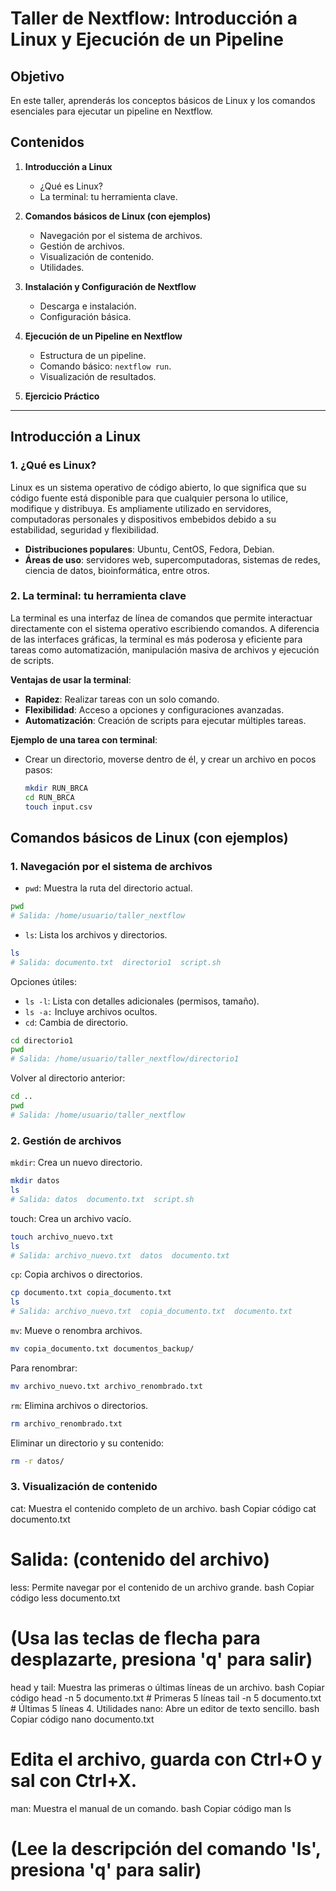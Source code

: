 # Taller de Nextflow: Introducción a Linux y Ejecución de un Pipeline

## Objetivo
En este taller, aprenderás los conceptos básicos de Linux y los comandos esenciales para ejecutar un pipeline en Nextflow.

## Contenidos
1. **Introducción a Linux**  
   - ¿Qué es Linux?  
   - La terminal: tu herramienta clave.  

2. **Comandos básicos de Linux (con ejemplos)**  
   - Navegación por el sistema de archivos.  
   - Gestión de archivos.  
   - Visualización de contenido.  
   - Utilidades.  

3. **Instalación y Configuración de Nextflow**  
   - Descarga e instalación.  
   - Configuración básica.  

4. **Ejecución de un Pipeline en Nextflow**  
   - Estructura de un pipeline.  
   - Comando básico: `nextflow run`.  
   - Visualización de resultados.  

5. **Ejercicio Práctico**  

---

## Introducción a Linux

### 1. **¿Qué es Linux?**

Linux es un sistema operativo de código abierto, lo que significa que su código fuente está disponible para que cualquier persona lo utilice, modifique y distribuya. Es ampliamente utilizado en servidores, computadoras personales y dispositivos embebidos debido a su estabilidad, seguridad y flexibilidad.

- **Distribuciones populares**: Ubuntu, CentOS, Fedora, Debian.
- **Áreas de uso**: servidores web, supercomputadoras, sistemas de redes, ciencia de datos, bioinformática, entre otros.

### 2. **La terminal: tu herramienta clave**

La terminal es una interfaz de línea de comandos que permite interactuar directamente con el sistema operativo escribiendo comandos. A diferencia de las interfaces gráficas, la terminal es más poderosa y eficiente para tareas como automatización, manipulación masiva de archivos y ejecución de scripts.

**Ventajas de usar la terminal**:
- **Rapidez**: Realizar tareas con un solo comando.
- **Flexibilidad**: Acceso a opciones y configuraciones avanzadas.
- **Automatización**: Creación de scripts para ejecutar múltiples tareas.

**Ejemplo de una tarea con terminal**:
- Crear un directorio, moverse dentro de él, y crear un archivo en pocos pasos:
  ```bash
  mkdir RUN_BRCA
  cd RUN_BRCA
  touch input.csv

## Comandos básicos de Linux (con ejemplos)

### 1. **Navegación por el sistema de archivos**

 - ```pwd```: Muestra la ruta del directorio actual.
```bash
pwd
# Salida: /home/usuario/taller_nextflow
```
 - ```ls```: Lista los archivos y directorios.

```bash
ls
# Salida: documento.txt  directorio1  script.sh
```
Opciones útiles:

 - ```ls -l```: Lista con detalles adicionales (permisos, tamaño).
 - ```ls -a:``` Incluye archivos ocultos.
 - ```cd```: Cambia de directorio.

```bash
cd directorio1
pwd
# Salida: /home/usuario/taller_nextflow/directorio1

```
Volver al directorio anterior:
```bash
cd ..
pwd
# Salida: /home/usuario/taller_nextflow
```

### 2. **Gestión de archivos**
   
```mkdir```: Crea un nuevo directorio.
```bash
mkdir datos
ls
# Salida: datos  documento.txt  script.sh
```

touch: Crea un archivo vacío.
```bash
touch archivo_nuevo.txt
ls
# Salida: archivo_nuevo.txt  datos  documento.txt
```
```cp```: Copia archivos o directorios.
```bash
cp documento.txt copia_documento.txt
ls
# Salida: archivo_nuevo.txt  copia_documento.txt  documento.txt
```
```mv```: Mueve o renombra archivos.

```bash
mv copia_documento.txt documentos_backup/
```
Para renombrar:

```bash
mv archivo_nuevo.txt archivo_renombrado.txt
```

```rm```: Elimina archivos o directorios.

```bash
rm archivo_renombrado.txt
```

Eliminar un directorio y su contenido:

```bash
rm -r datos/
```
### 3. **Visualización de contenido**
   
cat: Muestra el contenido completo de un archivo.
bash
Copiar código
cat documento.txt
# Salida: (contenido del archivo)
less: Permite navegar por el contenido de un archivo grande.
bash
Copiar código
less documento.txt
# (Usa las teclas de flecha para desplazarte, presiona 'q' para salir)
head y tail: Muestra las primeras o últimas líneas de un archivo.
bash
Copiar código
head -n 5 documento.txt  # Primeras 5 líneas
tail -n 5 documento.txt  # Últimas 5 líneas
4. Utilidades
nano: Abre un editor de texto sencillo.
bash
Copiar código
nano documento.txt
# Edita el archivo, guarda con Ctrl+O y sal con Ctrl+X.
man: Muestra el manual de un comando.
bash
Copiar código
man ls
# (Lee la descripción del comando 'ls', presiona 'q' para salir)
